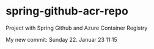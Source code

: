 # spring-github-acr-repo
Project with Spring Github and Azure Container Registry

My new commit: Sunday 22. Januar 23 11:15


